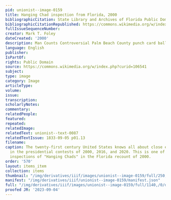 ```yaml
---
pid: unionist--image-0159
title: Hanging Chad inspection from Florida, 2000
bibliographicCitation: State Library and Archives of Florida Public Domain, https://commons.wikimedia.org/w/index.php?curid=10654132
bibliographicCitationRepublished: https://commons.wikimedia.org/w/index.php?curid=106541
fullIssueSequenceNumber: 
creator: Mark T. Foley
dateCreated: '2000'
description: Man Counts Controversial Palm Beach County punch card ballot.
language: English
publisher: 
IsPartOf: 
rights: Public Domain
source: https://commons.wikimedia.org/w/index.php?curid=106541
subject: 
type: image
category: Image
articleType: 
volume: 
issue: 
transcription: 
scholarlyNotes: 
commentary: 
relatedPeople: 
featured: 
repeated: 
relatedImage: 
relatedText: unionist--text-0087
relatedTextIssue: 1833-09-05 p01.13
filename: 
caption: The twenty-first century United States knows all about close elections, especially
  in the presidential contests of 2000, 2016, and 2020. This is one of the infamous
  inspections of "Hanging Chads" in the Florida recount of 2000.
order: '570'
layout: items_item
collection: items
thumbnail: "/img/derivatives/iiif/images/unionist--image-0159/full/250,/0/default.jpg"
manifest: "/img/derivatives/iiif/unionist--image-0159/manifest.json"
full: "/img/derivatives/iiif/images/unionist--image-0159/full/1140,/0/default.jpg"
proofed JR: '2023-09-04'
---
```

